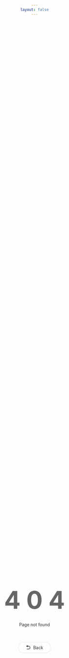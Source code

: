 ```yaml
---
layout: false
---
```

<html><head>
  <title>Page Not Found</title>
  <link rel="stylesheet" href="https://fonts.loli.net/css2?family=Ubuntu:wght@400;600">
  <link rel="icon" href="https://pic.rmb.bdstatic.com/bjh/5734ea6ff12a90bf7cdfaa66f1cfd1cc.png">
  <style>
    * {
      margin: 0;
      padding: 0;
    }
    body {
      display: flex;
      flex-direction: column;
      height: 100vh;
      text-align: center;
      font-family: "Ubuntu"

    }
    .box {
      flex: 1;
      display: flex;
      justify-content: center;
      flex-direction: column;
    }
    .number {
      font-size: 80px;
      color: #666;
      font-weight: bold;
    }
    .text {
      font-size: 14px;
      margin: 24px;
      color: #333;
    }
    .btn-container {
      display: flex;
      justify-content: center;
    }
    .btn {
      padding: 8px 24px;
      display: inline-block;
      text-decoration: none;
      background: #fff;
      border: 2px solid #efefef;
      color: #333;
      margin: 24px;
      border-radius: 20px;
      cursor: pointer;
      display: flex;
      align-items: center;
    }
    .footer {
      padding: 16px;
      border-top: 1px solid #efefef;
      color: #777;
      font-weight: lighter;
    }
    .footer a {
      text-decoration: none;
      font-weight: bold;
      color: #000;
    }
  </style>
</head>
<body>
  <div class="box">
    <div class="number">4 0 4</div>
    <div class="text">
      Page not found
    </div>
    <div class="btn-container">
      <a class="btn" id="back">
        <svg xmlns="http://www.w3.org/2000/svg" viewBox="0 0 24 24" width="16" height="16" style="margin-right: 8px;">
          <path fill="none" d="M0 0h24v24H0z"></path>
          <path d="M5.828 7l2.536 2.536L6.95 10.95 2 6l4.95-4.95 1.414 1.414L5.828 5H13a8 8 0 1 1 0 16H4v-2h9a6 6 0 1 0 0-12H5.828z"></path>
        </svg>
        Back
      </a>
    </div>
  </div>
  <script>
    var back = document.getElementById('back')
    back.onclick = function() { console.log('run...'); history.back() }
  </script>

</body></html>